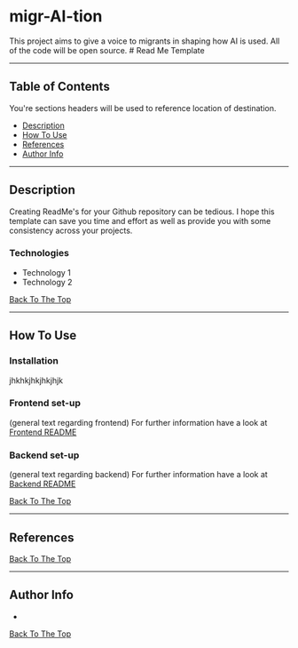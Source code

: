 # migr-AI-tion

This project aims to give a voice to migrants in shaping how AI is used. All of the code will be open source.   # Read Me Template

---

## Table of Contents
You're sections headers will be used to reference location of destination.

- [Description](#description)
- [How To Use](#how-to-use)
- [References](#references)
- [Author Info](#author-info)

---

## Description

Creating ReadMe's for your Github repository can be tedious.  I hope this template can save you time and effort as well as provide you with some consistency across your projects.

### Technologies

- Technology 1
- Technology 2

[Back To The Top](#read-me-template)

---

## How To Use

### Installation
jhkhkjhkjhkjhjk

### Frontend set-up
(general text regarding frontend)
For further information have a look at
[Frontend README](#frontend/README.md)

### Backend set-up
(general text regarding backend)
For further information have a look at
[Backend README](#backend/README.md)

[Back To The Top](#read-me-template)

---

## References
[Back To The Top](#read-me-template)

---

## Author Info

- 

[Back To The Top](#read-me-template)